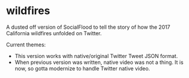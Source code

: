 # wildfires
A dusted off version of SocialFlood to tell the story of how the 2017 California wildfires unfolded on Twitter.

Current themes:
+ This version works with native/original Twitter Tweet JSON format.
+ When previous version was written, native video was not a thing. It is now, so gotta modernize to handle Twitter native video.

